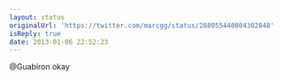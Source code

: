 ```yaml
---
layout: status
originalUrl: 'https://twitter.com/marcgg/status/288055440804302848'
isReply: true
date: 2013-01-06 22:52:23
---
```


@Guabiron okay
